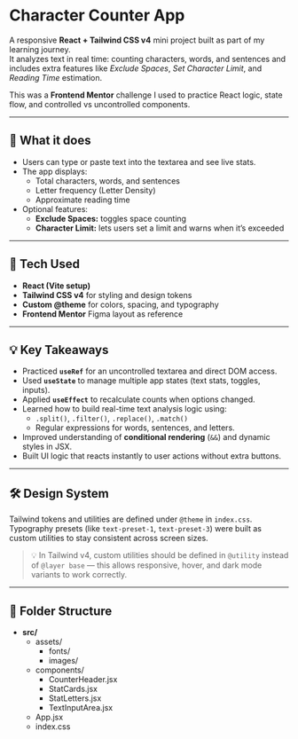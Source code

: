 # Character Counter App

A responsive **React + Tailwind CSS v4** mini project built as part of my learning journey.  
It analyzes text in real time: counting characters, words, and sentences and includes extra features like _Exclude Spaces_, _Set Character Limit_, and _Reading Time_ estimation.

This was a **Frontend Mentor** challenge I used to practice React logic, state flow, and controlled vs uncontrolled components.

---

## 🎯 What it does

- Users can type or paste text into the textarea and see live stats.
- The app displays:
  - Total characters, words, and sentences
  - Letter frequency (Letter Density)
  - Approximate reading time
- Optional features:
  - **Exclude Spaces:** toggles space counting
  - **Character Limit:** lets users set a limit and warns when it’s exceeded

---

## 🔧 Tech Used

- **React (Vite setup)**
- **Tailwind CSS v4** for styling and design tokens
- **Custom @theme** for colors, spacing, and typography
- **Frontend Mentor** Figma layout as reference

---

## 💡 Key Takeaways

- Practiced **`useRef`** for an uncontrolled textarea and direct DOM access.
- Used **`useState`** to manage multiple app states (text stats, toggles, inputs).
- Applied **`useEffect`** to recalculate counts when options changed.
- Learned how to build real-time text analysis logic using:
  - `.split()`, `.filter()`, `.replace()`, `.match()`
  - Regular expressions for words, sentences, and letters.
- Improved understanding of **conditional rendering** (`&&`) and dynamic styles in JSX.
- Built UI logic that reacts instantly to user actions without extra buttons.

---

## 🛠️ Design System

Tailwind tokens and utilities are defined under `@theme` in `index.css`.  
Typography presets (like `text-preset-1`, `text-preset-3`) were built as custom utilities to stay consistent across screen sizes.

> 💡 In Tailwind v4, custom utilities should be defined in `@utility` instead of `@layer base` — this allows responsive, hover, and dark mode variants to work correctly.

---

## 📁 Folder Structure

- **src/**
  - assets/
    - fonts/
    - images/
  - components/
    - CounterHeader.jsx 
    - StatCards.jsx 
    - StatLetters.jsx 
    - TextInputArea.jsx   
  - App.jsx
  - index.css

